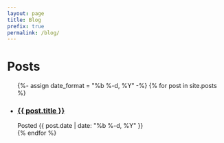 ```yaml
---
layout: page
title: Blog
prefix: true
permalink: /blog/
---
```


<div class="posts">
  <h1>Posts</h1>
  <ul class="post-list">
    {%- assign date_format = "%b %-d, %Y" -%}
    {% for post in site.posts %}
    <li>
      <h3 class="post-link"><a href="{{ post.url | prepend: site.baseurl }}">{{ post.title }}</a></h3>
      <span class="post-meta">Posted {{ post.date | date: "%b %-d, %Y" }}</span>
    </li>
    {% endfor %}
  </ul>
</div>
